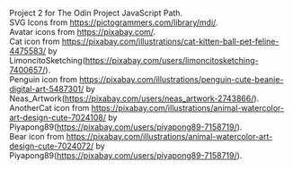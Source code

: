 Project 2 for The Odin Project JavaScript Path.  
SVG Icons from https://pictogrammers.com/library/mdi/.  
Avatar icons from https://pixabay.com/.  
Cat icon from https://pixabay.com/illustrations/cat-kitten-ball-pet-feline-4475583/ by LimoncitoSketching(https://pixabay.com/users/limoncitosketching-7400657/).  
Penguin icon from https://pixabay.com/illustrations/penguin-cute-beanie-digital-art-5487301/ by Neas_Artwork(https://pixabay.com/users/neas_artwork-2743866/).  
AnotherCat icon from https://pixabay.com/illustrations/animal-watercolor-art-design-cute-7024108/ by Piyapong89(https://pixabay.com/users/piyapong89-7158719/).  
Bear icon from https://pixabay.com/illustrations/animal-watercolor-art-design-cute-7024072/ by Piyapong89(https://pixabay.com/users/piyapong89-7158719/).  